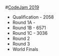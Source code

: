 #[CodeJam 2019](https://codingcompetitions.withgoogle.com/codejam/archive/2019)

- Qualification - 2058
- Round 1A - 
- Round 1B - 6571
- Round 1C - 3036
- Round 2
- Round 3
- World Finals